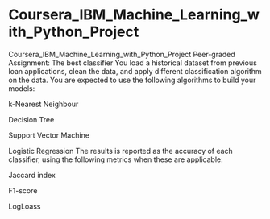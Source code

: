 # Coursera_IBM_Machine_Learning_with_Python_Project

Coursera_IBM_Machine_Learning_with_Python_Project Peer-graded Assignment: The best classifier You load a historical dataset from previous loan applications, clean the data, and apply different classification algorithm on the data. You are expected to use the following algorithms to build your models:

k-Nearest Neighbour

Decision Tree

Support Vector Machine

Logistic Regression The results is reported as the accuracy of each classifier, using the following metrics when these are applicable:

Jaccard index

F1-score

LogLoass

